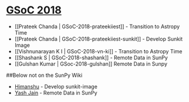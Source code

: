 # [GSoC 2018](https://summerofcode.withgoogle.com)

* [[Prateek Chanda | GSoC-2018-prateekiiest]] - Transition to Astropy Time
* [[Prateek Chanda | GSoC-2018-prateekiiest-sunkit]] - Develop Sunkit Image
* [[Vishnunarayan K I | GSoC-2018-vn-ki]] - Transition to Astropy Time
* [[Shashank S | GSoC-2018-shashank]] - Remote Data in SunPy
* [[Gulshan Kumar | GSoc-2018-gulshan]] Remote Data in Sunpy

##Below not on the SunPy Wiki

* [Himanshu](https://github.com/himanshukgp/sunpy/wiki) - Develop sunkit-image
* [Yash Jain](https://github.com/yashkgp/sunpy/wiki/GSoC-2018-Application-Yash-Jain-:-Remote-Data-in-SunPy) - Remote Data in SunPy
